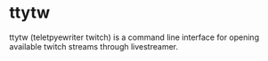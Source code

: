 # ttytw
ttytw (teletpyewriter twitch) is a command line interface for opening available twitch streams through livestreamer.
